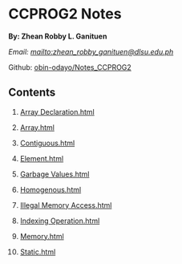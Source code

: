 # CCPROG2 Notes

**By: Zhean Robby L. Ganituen**

*Email: [mailto:zhean_robby_ganituen@dlsu.edu.ph](mailto:zhean_robby_ganituen@dlsu.edu.ph)*

Github: [obin-odayo/Notes_CCPROG2](https://github.com/obin-odayo/Notes_CCPROG2)

## Contents

1. [Array Declaration.html](build\Array-Declaration.html)

2. [Array.html](build\Array.html)

3. [Contiguous.html](build\Contiguous.html)

4. [Element.html](build\Element.html)

5. [Garbage Values.html](build\Garbage-Values.html)

6. [Homogenous.html](build\Homogenous.html)

7. [Illegal Memory Access.html](build\Illegal-Memory-Access.html)

8. [Indexing Operation.html](build\Indexing-Operation.html)

9. [Memory.html](build\Memory.html)

10. [Static.html](build\Static.html)

